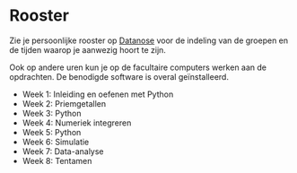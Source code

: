# Rooster

Zie je persoonlijke rooster op [Datanose](http://www.datanose.nl/) voor de
indeling van de groepen en de tijden waarop je aanwezig hoort te zijn.

Ook op andere uren kun je op de facultaire computers werken aan de opdrachten. De benodigde software is overal geïnstalleerd.

* Week 1: Inleiding en oefenen met Python
* Week 2: Priemgetallen
* Week 3: Python
* Week 4: Numeriek integreren
* Week 5: Python
* Week 6: Simulatie
* Week 7: Data-analyse
* Week 8: Tentamen

